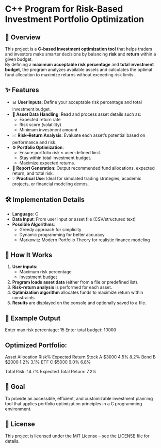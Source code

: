 # C++ Program for Risk-Based Investment Portfolio Optimization

## 📌 Overview
This project is a **C-based investment optimization tool** that helps traders and investors make smarter decisions by balancing **risk** and **return** within a given budget.  
By defining a **maximum acceptable risk percentage** and **total investment budget**, the program analyzes available assets and calculates the optimal fund allocation to maximize returns without exceeding risk limits.

## ✨ Features
- 📊 **User Inputs**: Define your acceptable risk percentage and total investment budget.
- 📂 **Asset Data Handling**: Read and process asset details such as:
  - Expected return rate
  - Risk score (volatility)
  - Minimum investment amount
- 📈 **Risk–Return Analysis**: Evaluate each asset’s potential based on performance and risk.
- ⚙ **Portfolio Optimization**:
  - Ensure portfolio risk ≤ user-defined limit.
  - Stay within total investment budget.
  - Maximize expected returns.
- 📝 **Report Generation**: Output recommended fund allocations, expected return, and total risk.
- 💡 **Practical Use**: Ideal for simulated trading strategies, academic projects, or financial modeling demos.

## 🛠 Implementation Details
- **Language**: C
- **Data Input**: From user input or asset file (CSV/structured text)
- **Possible Algorithms**:
  - Greedy approach for simplicity
  - Dynamic programming for better accuracy
  - Markowitz Modern Portfolio Theory for realistic finance modeling

## 🚀 How It Works
1. **User inputs**:
   - Maximum risk percentage
   - Investment budget
2. **Program loads asset data** (either from a file or predefined list).
3. **Risk–return analysis** is performed for each asset.
4. **Optimization algorithm** allocates funds to maximize return within constraints.
5. **Results** are displayed on the console and optionally saved to a file.

## 📂 Example Output
Enter max risk percentage: 15
Enter total budget: 10000

## Optimized Portfolio:
Asset Allocation Risk% Expected Return
Stock A $3000 4.5% 8.2%
Bond B $2000 1.2% 3.1%
ETF C $5000 9.0% 6.8%

Total Risk: 14.7%
Expected Total Return: 7.2%


## 🎯 Goal
To provide an accessible, efficient, and customizable investment planning tool that applies portfolio optimization principles in a C programming environment.

## 📜 License
This project is licensed under the MIT License – see the [LICENSE](LICENSE) file for details.
